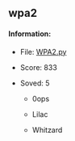 ## wpa2  

#### Information:  

* File: [WPA2.py](files/WPA2.py)  

* Score: 833  

* Soved: 5  

  * 0ops  

  * Lilac  

  * Whitzard  

